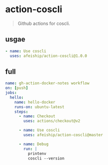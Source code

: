 # action-coscli
> Github actions for coscli.

## usgae
```yml
- name: Use coscli
  uses: afeiship/action-coscli@1.0.0
```

## full
```yml
name: gh-action-docker-notes workflow
on: [push]
jobs:
  hello:
    name: hello-docker
    runs-on: ubuntu-latest
    steps:
      - name: Checkout
        uses: actions/checkout@v2

      - name: Use coscli
        uses: afeiship/action-coscli@master

      - name: Debug
        run: |
          printenv
          coscli --version
```